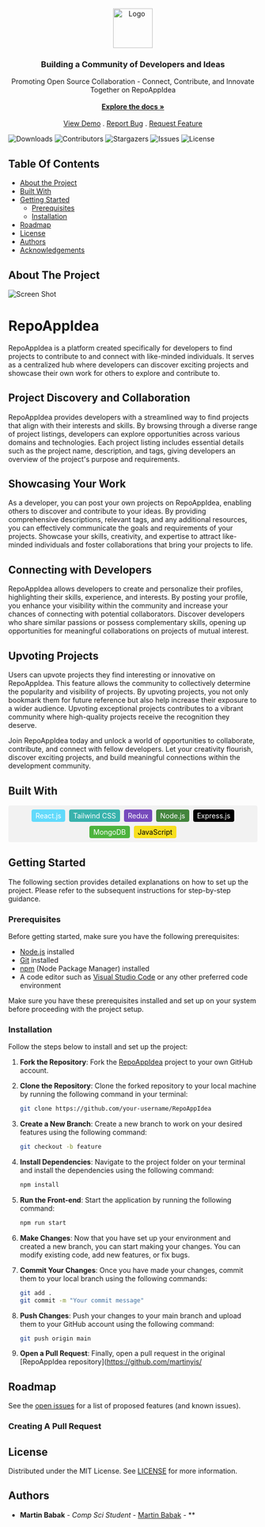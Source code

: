<br/>
<p align="center">
  <a href="https://github.com/ShaanCoding/ReadME-Generator">
    <img src="https://github.com/martinyis/RepoAppIdea/blob/main/src/assets/logo_transparent.png?raw=true" alt="Logo" width="80" height="80">
  </a>

  <h3 align="center">Building a Community of Developers and Ideas</h3>

  <p align="center">
    Promoting Open Source Collaboration - Connect, Contribute, and Innovate Together on RepoAppIdea
    <br/>
    <br/>
    <a href="https://github.com/ShaanCoding/ReadME-Generator"><strong>Explore the docs »</strong></a>
    <br/>
    <br/>
    <a href="https://github.com/ShaanCoding/ReadME-Generator">View Demo</a>
    .
    <a href="https://github.com/ShaanCoding/ReadME-Generator/issues">Report Bug</a>
    .
    <a href="https://github.com/ShaanCoding/ReadME-Generator/issues">Request Feature</a>
  </p>
</p>

![Downloads](https://img.shields.io/github/downloads/ShaanCoding/ReadME-Generator/total) ![Contributors](https://img.shields.io/github/contributors/ShaanCoding/ReadME-Generator?color=dark-green) ![Stargazers](https://img.shields.io/github/stars/ShaanCoding/ReadME-Generator?style=social) ![Issues](https://img.shields.io/github/issues/ShaanCoding/ReadME-Generator) ![License](https://img.shields.io/github/license/ShaanCoding/ReadME-Generator)

## Table Of Contents

- [About the Project](#about-the-project)
- [Built With](#built-with)
- [Getting Started](#getting-started)
  - [Prerequisites](#prerequisites)
  - [Installation](#installation)
- [Roadmap](#roadmap)
- [License](#license)
- [Authors](#authors)
- [Acknowledgements](#acknowledgements)

## About The Project

![Screen Shot](https://github.com/martinyis/RepoAppIdea/blob/main/src/assets/design/starter-design-pic.png?raw=true)

# RepoAppIdea

RepoAppIdea is a platform created specifically for developers to find projects to contribute to and connect with like-minded individuals. It serves as a centralized hub where developers can discover exciting projects and showcase their own work for others to explore and contribute to.

## Project Discovery and Collaboration

RepoAppIdea provides developers with a streamlined way to find projects that align with their interests and skills. By browsing through a diverse range of project listings, developers can explore opportunities across various domains and technologies. Each project listing includes essential details such as the project name, description, and tags, giving developers an overview of the project's purpose and requirements.

## Showcasing Your Work

As a developer, you can post your own projects on RepoAppIdea, enabling others to discover and contribute to your ideas. By providing comprehensive descriptions, relevant tags, and any additional resources, you can effectively communicate the goals and requirements of your projects. Showcase your skills, creativity, and expertise to attract like-minded individuals and foster collaborations that bring your projects to life.

## Connecting with Developers

RepoAppIdea allows developers to create and personalize their profiles, highlighting their skills, experience, and interests. By posting your profile, you enhance your visibility within the community and increase your chances of connecting with potential collaborators. Discover developers who share similar passions or possess complementary skills, opening up opportunities for meaningful collaborations on projects of mutual interest.

## Upvoting Projects

Users can upvote projects they find interesting or innovative on RepoAppIdea. This feature allows the community to collectively determine the popularity and visibility of projects. By upvoting projects, you not only bookmark them for future reference but also help increase their exposure to a wider audience. Upvoting exceptional projects contributes to a vibrant community where high-quality projects receive the recognition they deserve.

Join RepoAppIdea today and unlock a world of opportunities to collaborate, contribute, and connect with fellow developers. Let your creativity flourish, discover exciting projects, and build meaningful connections within the development community.

## Built With

<div style="display: flex; flex-wrap: wrap; align-items: center; justify-content: center; gap: 8px; background-color: #f2f2f2; padding: 8px; border-radius: 4px;">
    <span style="background-color: #61DAFB; color: white; padding: 4px 8px; border-radius: 4px;">React.js</span>
    <span style="background-color: #38B2AC; color: white; padding: 4px 8px; border-radius: 4px;">Tailwind CSS</span>
    <span style="background-color: #764ABC; color: white; padding: 4px 8px; border-radius: 4px;">Redux</span>
    <span style="background-color: #43853D; color: white; padding: 4px 8px; border-radius: 4px;">Node.js</span>
    <span style="background-color: #000000; color: white; padding: 4px 8px; border-radius: 4px;">Express.js</span>
    <span style="background-color: #4DB33D; color: white; padding: 4px 8px; border-radius: 4px;">MongoDB</span>
    <span style="background-color: #F7DF1E; color: black; padding: 4px 8px; border-radius: 4px;">JavaScript</span>
</div>

## Getting Started

The following section provides detailed explanations on how to set up the project. Please refer to the subsequent instructions for step-by-step guidance.

### Prerequisites

Before getting started, make sure you have the following prerequisites:

- [Node.js](https://nodejs.org) installed
- [Git](https://git-scm.com) installed
- [npm](https://www.npmjs.com) (Node Package Manager) installed
- A code editor such as [Visual Studio Code](https://code.visualstudio.com) or any other preferred code environment

Make sure you have these prerequisites installed and set up on your system before proceeding with the project setup.

### Installation

Follow the steps below to install and set up the project:

1. **Fork the Repository**: Fork the [RepoAppIdea](https://github.com/martinyis/RepoAppIdea) project to your own GitHub account.

2. **Clone the Repository**: Clone the forked repository to your local machine by running the following command in your terminal:

   ```bash
   git clone https://github.com/your-username/RepoAppIdea
   ```

3. **Create a New Branch**: Create a new branch to work on your desired features using the following command:

   ```bash
   git checkout -b feature
   ```

4. **Install Dependencies**: Navigate to the project folder on your terminal and install the dependencies using the following command:

   ```bash
   npm install
   ```

5. **Run the Front-end**: Start the application by running the following command:

   ```bash
   npm run start
   ```

6. **Make Changes**: Now that you have set up your environment and created a new branch, you can start making your changes. You can modify existing code, add new features, or fix bugs.

7. **Commit Your Changes**: Once you have made your changes, commit them to your local branch using the following commands:

   ```bash
   git add .
   git commit -m "Your commit message"
   ```

8. **Push Changes**: Push your changes to your main branch and upload them to your GitHub account using the following command:

   ```bash
   git push origin main
   ```

9. **Open a Pull Request**: Finally, open a pull request in the original [RepoAppIdea repository](https://github.com/martinyis/

## Roadmap

See the [open issues](https://github.com/martinyis/RepoAppIdea/issues) for a list of proposed features (and known issues).

### Creating A Pull Request

## License

Distributed under the MIT License. See [LICENSE](https://github.com/martinyis/RepoAppIdea/LICENSE.md) for more information.

## Authors

- **Martin Babak** - _Comp Sci Student_ - [Martin Babak](https://github.com/martinyis) - \*\*
